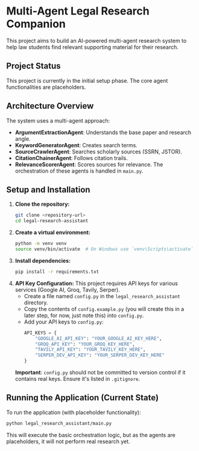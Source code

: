 # Multi-Agent Legal Research Companion

This project aims to build an AI-powered multi-agent research system to help law students find relevant supporting material for their research.

## Project Status

This project is currently in the initial setup phase. The core agent functionalities are placeholders.

## Architecture Overview

The system uses a multi-agent approach:
- **ArgumentExtractionAgent**: Understands the base paper and research angle.
- **KeywordGeneratorAgent**: Creates search terms.
- **SourceCrawlerAgent**: Searches scholarly sources (SSRN, JSTOR).
- **CitationChainerAgent**: Follows citation trails.
- **RelevanceScorerAgent**: Scores sources for relevance.
The orchestration of these agents is handled in `main.py`.

## Setup and Installation

1.  **Clone the repository:**
    ```bash
    git clone <repository-url>
    cd legal-research-assistant
    ```
2.  **Create a virtual environment:**
    ```bash
    python -m venv venv
    source venv/bin/activate  # On Windows use `venv\Scripts\activate`
    ```
3.  **Install dependencies:**
    ```bash
    pip install -r requirements.txt
    ```
4.  **API Key Configuration:**
    This project requires API keys for various services (Google AI, Groq, Tavily, Serper).
    - Create a file named `config.py` in the `legal_research_assistant` directory.
    - Copy the contents of `config.example.py` (you will create this in a later step, for now, just note this) into `config.py`.
    - Add your API keys to `config.py`:
      ```python
      API_KEYS = {
          "GOOGLE_AI_API_KEY": "YOUR_GOOGLE_AI_KEY_HERE",
          "GROQ_API_KEY": "YOUR_GROQ_KEY_HERE",
          "TAVILY_API_KEY": "YOUR_TAVILY_KEY_HERE",
          "SERPER_DEV_API_KEY": "YOUR_SERPER_DEV_KEY_HERE"
      }
      ```
    **Important**: `config.py` should not be committed to version control if it contains real keys. Ensure it's listed in `.gitignore`.

## Running the Application (Current State)

To run the application (with placeholder functionality):
```bash
python legal_research_assistant/main.py
```

This will execute the basic orchestration logic, but as the agents are placeholders, it will not perform real research yet.
